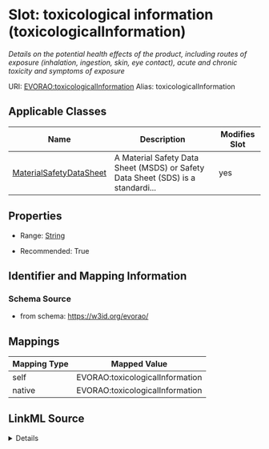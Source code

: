 

# Slot: toxicological information (toxicologicalInformation) 


_Details on the potential health effects of the product, including routes of exposure (inhalation, ingestion, skin, eye contact), acute and chronic toxicity and symptoms of exposure_





URI: [EVORAO:toxicologicalInformation](https://w3id.org/evorao/toxicologicalInformation)
Alias: toxicologicalInformation

<!-- no inheritance hierarchy -->





## Applicable Classes

| Name | Description | Modifies Slot |
| --- | --- | --- |
| [MaterialSafetyDataSheet](MaterialSafetyDataSheet.md) | A Material Safety Data Sheet (MSDS) or Safety Data Sheet (SDS) is a standardi... |  yes  |







## Properties

* Range: [String](String.md)

* Recommended: True





## Identifier and Mapping Information







### Schema Source


* from schema: https://w3id.org/evorao/




## Mappings

| Mapping Type | Mapped Value |
| ---  | ---  |
| self | EVORAO:toxicologicalInformation |
| native | EVORAO:toxicologicalInformation |




## LinkML Source

<details>
```yaml
name: toxicologicalInformation
description: Details on the potential health effects of the product, including routes
  of exposure (inhalation, ingestion, skin, eye contact), acute and chronic toxicity
  and symptoms of exposure
title: toxicological information
from_schema: https://w3id.org/evorao/
rank: 1000
alias: toxicologicalInformation
domain_of:
- MaterialSafetyDataSheet
range: string
required: false
recommended: true
multivalued: false

```
</details>